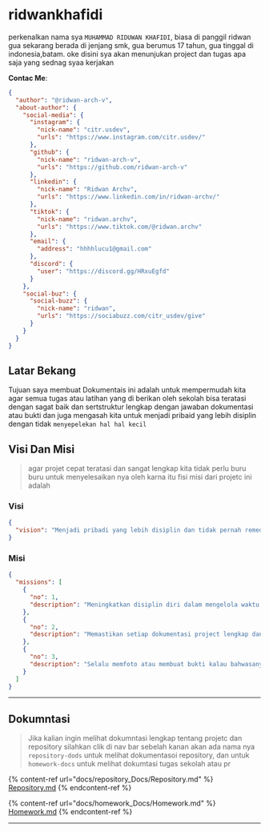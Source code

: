 # ridwankhafidi

perkenalkan nama sya `MUHAMMAD RIDUWAN KHAFIDI`, biasa di panggil ridwan gua sekarang berada di jenjang smk, gua berumus 17 tahun, gua tinggal di indonesia,batam. oke disini sya akan menunjukan project dan tugas apa saja yang sednag syaa kerjakan

**Contac Me**:

```json
{
  "author": "@ridwan-arch-v",
  "about-author": {
    "social-media": {
      "instagram": {
        "nick-name": "citr.usdev",
        "urls": "https://www.instagram.com/citr.usdev/"
      },
      "github": {
        "nick-name": "ridwan-arch-v",
        "urls": "https://github.com/ridwan-arch-v"
      },
      "linkedin": {
        "nick-name": "Ridwan Archv",
        "urls": "https://www.linkedin.com/in/ridwan-archv/"
      },
      "tiktok": {
        "nick-name": "ridwan.archv",
        "urls": "https://www.tiktok.com/@ridwan.archv"
      },
      "email": {
        "address": "hhhhlucu1@gmail.com"
      },
      "discord": {
        "user": "https://discord.gg/HRxuEgfd"
      }
    },
    "social-buz": {
      "social-buzz": {
        "nick-name": "ridwan",
        "urls": "https://sociabuzz.com/citr_usdev/give"
      }
    }
  }
}
```

## Latar Bekang

Tujuan saya membuat Dokumentais ini adalah untuk mempermudah kita agar semua tugas atau latihan yang di berikan oleh sekolah bisa teratasi dengan sagat baik dan sertstruktur lengkap dengan jawaban dokumentasi atau bukti dan juga mengasah kita untuk menjadi pribaid yang lebih disiplin dengan tidak `menyepelekan hal hal kecil`

## Visi Dan Misi

> agar projet cepat teratasi dan sangat lengkap kita tidak perlu buru buru untuk menyelesaikan nya oleh karna itu fisi misi dari projetc ini adalah

### Visi

```json
{
  "vision": "Menjadi pribadi yang lebih disiplin dan tidak pernah remedial tugas serta memberikan informasi terhadap semua dokumentasi repository dan project.",
}
```

### Misi

```json
{
  "missions": [
    {
      "no": 1,
      "description": "Meningkatkan disiplin diri dalam mengelola waktu dan tugas."
    },
    {
      "no": 2,
      "description": "Memastikan setiap dokumentasi project lengkap dan mudah dipahami."
    },
    {
      "no": 3,
      "description": "Selalu memfoto atau membuat bukti kalau bahwasanya tugas udah dikerjakan dan ada buktinya."
    }
  ]
}
```

***

## Dokumntasi

> Jika kalian ingin melihat dokumntasi lengkap tentang projetc dan repository silahkan clik di nav bar sebelah kanan akan ada nama nya `repository-dods` untuk melihat dokumentasoi repository, dan untuk `homework-docs` untuk melihat dokumtasi tugas sekolah atau pr

{% content-ref url="docs/repository_Docs/Repository.md" %}
[Repository.md](docs/repository_Docs/Repository.md)
{% endcontent-ref %}

{% content-ref url="docs/homework_Docs/Homework.md" %}
[Homework.md](docs/homework_Docs/Homework.md)
{% endcontent-ref %}

***

